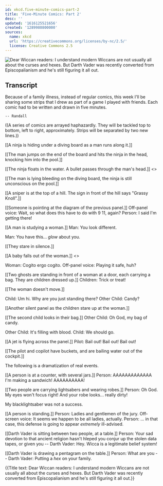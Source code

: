 ```yaml
---
id: xkcd.five-minute-comics-part-2
title: 'Five-Minute Comics: Part 2'
desc: ''
updated: '1616125521656'
created: '1289980800000'
sources:
  name: xkcd
  url: 'https://creativecommons.org/licenses/by-nc/2.5/'
  license: Creative Commons 2.5
---
```

![Dear Wiccan readers: I understand modern Wiccans are not usually all about the curses and hexes. But Darth Vader was recently converted from Episcopalianism and he's still figuring it all out.](https://imgs.xkcd.com/comics/five_minute_comics_part_2.png)

## Transcript
Because of a family illness, instead of regular comics, this week I'll be sharing some strips that I drew as part of a game I played with friends.  Each comic had to be written and drawn in five minutes.

    -- Randall

((A series of comics are arrayed haphazardly.  They will be tackled top to bottom, left to right, approximately.  Strips will be separated by two new lines.))

[[A ninja is hiding under a diving board as a man runs along it.]]

[[The man jumps on the end of the board and hits the ninja in the head, knocking him into the pool.]]

[[The ninja floats in the water.  A bullet passes through the man's head.]]
<<thwipp>>

[[The man is lying bleeding on the diving board, the ninja is still unconscious on the pool.]]

[[A sniper is at the top of a hill.  The sign in front of the hill says "Grassy Knoll".]]

[[Someone is pointing at the diagram of the previous panel.]]
Off-panel voice: Wait, so 
what
 does this have to do with 9
11, again?
Person: I 
said
 I'm 
getting
 there!


[[A man is studying a woman.]]
Man: You look different.

Man: You have this... _glow_ about you.

[[They stare in silence.]]

[[A baby falls out of the woman.]]
<<plop>>


Woman: Cogito ergo cogito.
Off-panel voice: Playing it safe, huh?


[[Two ghosts are standing in front of a woman at a door, each carrying a bag.  They are children dressed up.]]
Children: Trick or treat!

[[The woman doesn't move.]]

Child: Um hi.  Why are you just standing there?
Other Child: Candy?

[[Another silent panel as the children stare up at the woman.]]

[[The second child looks in their bag.]]
Other Child: Oh God, my bag of candy.

Other Child: It's filling with blood.
Child: We should go.


[[A jet is flying across the panel.]]
Pilot: Bail out! Bail out! Bail out!

[[The pilot and copilot have buckets, and are bailing water out of the cockpit.]]


The following is a dramatization of real events.

[[A person is at a counter, with several jars.]]
Person: AAAAAAAAAAAAA I'm making a sandwich! AAAAAAAAAA!


[[Two people are carrying lightsabers and wearing robes.]]
Person: Oh God.  My eyes won't focus right! And your robe looks... really dirty!

My blacklightsaber was not a success.


[[A person is standing.]]
Person: Ladies and gentlemen of the jury.
Off-screen voice: It seems we happen to be all ladies, actually.
Person: ... in that case, this defense is going to appear _extremely_ ill-advised.


[[Darth Vader is sitting between two people, at a table.]]
Person: Your sad devotion to that ancient religion hasn't hleped you conjur up the stolen data tapes, or given you --
Darth Vader: 
Hey.
  Wicca is a legitimate belief system!

[[Darth Vader is drawing a pentagram on the table.]]
Person: What are you --
Darth Vader: Putting a _hex_ on your family.

{{Title text: Dear Wiccan readers: I understand modern Wiccans are not usually all about the curses and hexes. But Darth Vader was recently converted from Episcopalianism and he's still figuring it all out.}}

